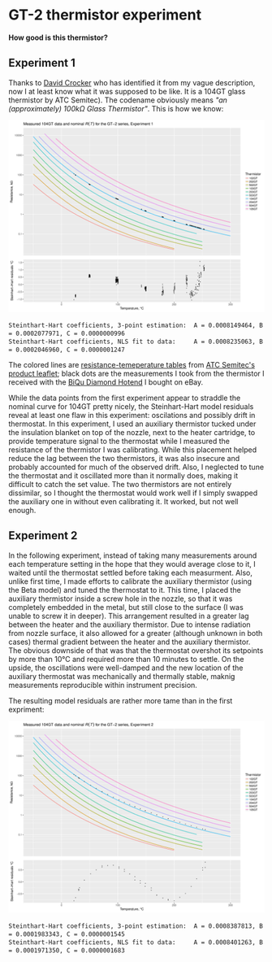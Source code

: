 # GT-2 thermistor experiment

**How good is this thermistor?**

## Experiment 1

Thanks to [David Crocker](https://github.com/dc42) who has identified it from my vague description, now I at least know what it was supposed to be like. It is a 104GT glass thermistor by ATC Semitec). The codename obviously means *"an (approximately) 100k&Omega; Glass Thermistor"*. This is how we know:

![measured data](SH-fit.1.png)

```
Steinthart-Hart coefficients, 3-point estimation:  A = 0.0008149464, B = 0.0002077971, C = 0.0000000996
Steinthart-Hart coefficients, NLS fit to data:     A = 0.0008235063, B = 0.0002046960, C = 0.0000001247
```

The colored lines are [resistance-temeperature tables](https://github.com/selkovjr/gt-2-thermistor-experiment/blob/master/gt-2-glass-thermistors.tab) from [ATC Semitec's product leaflet](http://www.atcsemitec.co.uk/gt-2-glass-thermistors.html); black dots are the measurements I took from the thermistor I received with the [BiQu Diamond Hotend](https://www.biqu.equipment/products/diamond-3d-printer-extruder-reprap-hotend-3d-v6-heatsink-3-in-1-out-multi-nozzle-extruder-prusa-i3-kit-for-1-75-0-4mm) I bought on eBay.

While the data points from the first experiment appear to straddle the nominal curve for 104GT pretty nicely, the Steinhart-Hart model residuals reveal at least one flaw in this experiment: oscilations and possibly drift in thermostat. In this experiment, I used an auxiliary thermistor tucked under the insulation blanket on top of the nozzle, next to the heater cartridge, to provide temperature signal to the thermostat while I measured the resistance of the thermistor I was calibrating. While this placement helped reduce the lag between the two thermistors, it was also insecure and probably accounted for much of the observed drift. Also, I neglected to tune the thermostat and it oscillated more than it normally does, making it difficult to catch the set value. The two thermistors are not entirely dissimilar, so I thought the thermostat would work well if I simply swapped the auxiliary one in without even calibrating it. It worked, but not well enough.


## Experiment 2

In the following experiment, instead of taking many measurements around each temperature setting in the hope that they would average close to it, I waited until the thermostat settled before taking each measurment. Also, unlike first time, I made efforts to calibrate the auxiliary thermistor (using the Beta model) and tuned the thermostat to it. This time, I placed the auxiliary thermistor inside a screw hole in the nozzle, so that it was completely embedded in the metal, but still close to the surface (I was unable to screw it in deeper). This arrangement resulted in a greater lag between the heater and the auxiliary thermistor. Due to intense radiation from nozzle surface, it also allowed for a greater (although unknown in both cases) thermal gradient between the heater and the auxiliary thermistor. The obvious downside of that was that the thermostat overshot its setpoints by more than 10&deg;C and required more than 10 minutes to settle. On the upside, the oscillations were well-damped and the new location of the auxiliary thermostat was mechanically and thermally stable, maknig measurements reproducible within instrument precision.

The resulting model residuals are rather more tame than in the first expriment:

![measured data](SH-fit.2.png)

```
Steinthart-Hart coefficients, 3-point estimation:  A = 0.0008387813, B = 0.0001983343, C = 0.0000001545
Steinthart-Hart coefficients, NLS fit to data:     A = 0.0008401263, B = 0.0001971350, C = 0.0000001683
```
